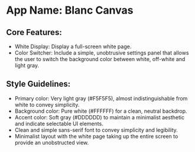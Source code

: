 # **App Name**: Blanc Canvas

## Core Features:

- White Display: Display a full-screen white page.
- Color Switcher: Include a simple, unobtrusive settings panel that allows the user to switch the background color between white, off-white and light gray.

## Style Guidelines:

- Primary color: Very light gray (#F5F5F5), almost indistinguishable from white to convey simplicity.
- Background color: Pure white (#FFFFFF) for a clean, neutral backdrop.
- Accent color: Soft gray (#DDDDDD) to maintain a minimalist aesthetic and indicate selectable UI elements.
- Clean and simple sans-serif font to convey simplicity and legibility.
- Minimalist layout with the white page taking up the entire screen to provide an unobstructed view.
